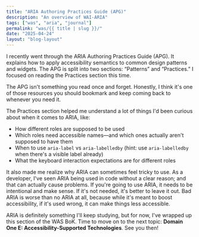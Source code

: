 ```yaml
---
title: "ARIA Authoring Practices Guide (APG)"
description: "An overview of WAI-ARIA"
tags: ["was", "aria", "journal"]
permalink: "was/{{ title | slug }}/"
date: "2025-04-24"
layout: "blog-layout"
---
```


<div class="blog">
  <p>I recently went through the ARIA Authoring Practices Guide (APG). It explains how to apply
    accessibility semantics to common design patterns and widgets. The APG is split into two sections:
    “Patterns” and “Practices.” I focused on reading the Practices section this time.
  </p>
  <p class="note">The APG isn't something you read once and forget. Honestly, I think it's one of those
    resources you should bookmark and keep coming back to whenever you need it.</p>

  <p>The Practices section helped me understand a lot of things I'd been curious about when it comes to ARIA, like:</p>

  <ul>
    <li>How different roles are supposed to be used</li>
    <li>Which roles need accessible names—and which ones actually aren't supposed to have them</li>
    <li>When to use <code>aria-label</code> vs <code>aria-labelledby</code> (hint: use <code>aria-labelledby</code>
      when there's a visible label already)</li>
    <li>What the keyboard interaction expectations are for different roles</li>
  </ul>

  <p>It also made me realize why ARIA can sometimes feel tricky to use. As a developer, I've seen ARIA being used
    in code without a clear reason; and that can actually cause problems. If you're going to use ARIA, it needs to be
    intentional and make sense. If it's not needed, it's better to leave it out. Bad ARIA is worse than no ARIA at all,
    because while it's meant to boost accessibility, if it's used wrong, it can make things less accessible.</p>

  <p>ARIA is definitely something I'll keep studying, but for now, I've wrapped up this section of the WAS BoK.
    Time to move on to the next topic: <strong>Domain One E: Accessibility-Supported Technologies</strong>.
    See you then!</p>
</div>